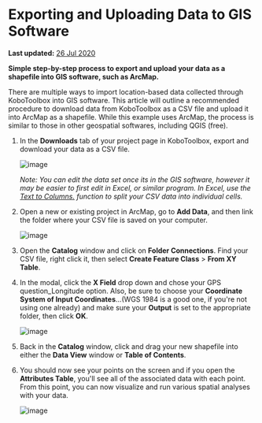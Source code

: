 # Exporting and Uploading Data to GIS Software

**Last updated:**
<a href="https://github.com/kobotoolbox/docs/blob/886c96185320ca9feab49d06d27145b518db950a/source/upload_to_gis.md" class="reference">26
Jul 2020</a>

**Simple step-by-step process to export and upload your data as a shapefile into
GIS software, such as ArcMap.**

There are multiple ways to import location-based data collected through
KoboToolbox into GIS software. This article will outline a recommended procedure
to download data from KoboToolbox as a CSV file and upload it into ArcMap as a
shapefile. While this example uses ArcMap, the process is similar to those in
other geospatial softwares, including QGIS (free).

1. In the **Downloads** tab of your project page in KoboToolbox, export and
   download your data as a CSV file.

    ![image](/images/upload_to_gis/saveas_csv.jpg)

    _Note: You can edit the data set once its in the GIS software, however it
    may be easier to first edit in Excel, or similar program. In Excel, use the
    [Text to Columns.](https://support.office.com/en-us/article/split-a-cell-f1804d0c-e180-4ed0-a2ae-973a0b7c6a23)
    function to split your CSV data into individual cells._

2. Open a new or existing project in ArcMap, go to **Add Data**, and then link
   the folder where your CSV file is saved on your computer.

    ![image](/images/upload_to_gis/find_file.jpg)

3. Open the **Catalog** window and click on **Folder Connections**. Find your
   CSV file, right click it, then select **Create Feature Class** > **From XY
   Table**.

4. In the modal, click the **X Field** drop down and chose your GPS
   question_Longitude option. Also, be sure to choose your **Coordinate System
   of Input Coordinates**...(WGS 1984 is a good one, if you're not using one
   already) and make sure your **Output** is set to the appropriate folder, then
   click **OK**.

    ![image](/images/upload_to_gis/create_feature.jpg)

5. Back in the **Catalog** window, click and drag your new shapefile into either
   the **Data View** window or **Table of Contents**.

6. You should now see your points on the screen and if you open the **Attributes
   Table**, you'll see all of the associated data with each point. From this
   point, you can now visualize and run various spatial analyses with your data.

    ![image](/images/upload_to_gis/dataview_table.jpg)
